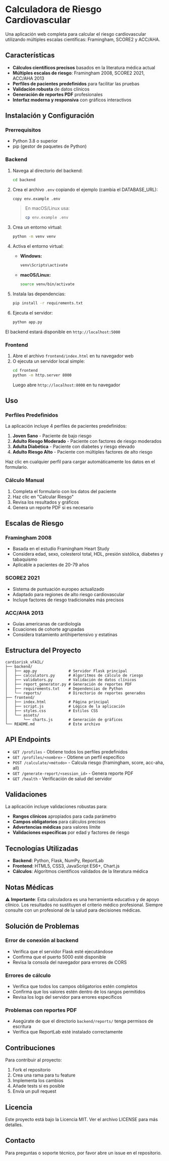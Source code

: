 # Calculadora de Riesgo Cardiovascular

Una aplicación web completa para calcular el riesgo cardiovascular utilizando múltiples escalas científicas: Framingham, SCORE2 y ACC/AHA.

## Características

- **Cálculos científicos precisos** basados en la literatura médica actual
- **Múltiples escalas de riesgo**: Framingham 2008, SCORE2 2021, ACC/AHA 2013
- **Perfiles de pacientes predefinidos** para facilitar las pruebas
- **Validación robusta** de datos clínicos
- **Generación de reportes PDF** profesionales
- **Interfaz moderna y responsiva** con gráficos interactivos

## Instalación y Configuración

### Prerrequisitos

- Python 3.8 o superior
- pip (gestor de paquetes de Python)

### Backend

1. Navega al directorio del backend:
   ```bash
   cd backend
   ```

2. Crea el archivo `.env` copiando el ejemplo (cambia el DATABASE_URL):
   ```bash
   copy env.example .env
   ```
   > En macOS/Linux usa:
   > ```bash
   > cp env.example .env
   > ```

2. Crea un entorno virtual:
   ```bash
   python -m venv venv
   ```

3. Activa el entorno virtual:
   - **Windows:**
     ```bash
     venv\Scripts\activate
     ```
   - **macOS/Linux:**
     ```bash
     source venv/bin/activate
     ```

4. Instala las dependencias:
   ```bash
   pip install -r requirements.txt
   ```

5. Ejecuta el servidor:
   ```bash
   python app.py
   ```

El backend estará disponible en `http://localhost:5000`

### Frontend

1. Abre el archivo `frontend/index.html` en tu navegador web
2. O ejecuta un servidor local simple:
   ```bash
   cd frontend
   python -m http.server 8000
   ```
   Luego abre `http://localhost:8000` en tu navegador

## Uso

### Perfiles Predefinidos

La aplicación incluye 4 perfiles de pacientes predefinidos:

1. **Joven Sano** - Paciente de bajo riesgo
2. **Adulto Riesgo Moderado** - Paciente con factores de riesgo moderados
3. **Adulta Diabética** - Paciente con diabetes y riesgo elevado
4. **Adulto Riesgo Alto** - Paciente con múltiples factores de alto riesgo

Haz clic en cualquier perfil para cargar automáticamente los datos en el formulario.

### Cálculo Manual

1. Completa el formulario con los datos del paciente
2. Haz clic en "Calcular Riesgo"
3. Revisa los resultados y gráficos
4. Genera un reporte PDF si es necesario

## Escalas de Riesgo

### Framingham 2008
- Basada en el estudio Framingham Heart Study
- Considera edad, sexo, colesterol total, HDL, presión sistólica, diabetes y tabaquismo
- Aplicable a pacientes de 20-79 años

### SCORE2 2021
- Sistema de puntuación europeo actualizado
- Adaptado para regiones de alto riesgo cardiovascular
- Incluye factores de riesgo tradicionales más precisos

### ACC/AHA 2013
- Guías americanas de cardiología
- Ecuaciones de cohorte agrupadas
- Considera tratamiento antihipertensivo y estatinas

## Estructura del Proyecto

```
cardiorisk_vFAIL/
├── backend/
│   ├── app.py              # Servidor Flask principal
│   ├── calculators.py      # Algoritmos de cálculo de riesgo
│   ├── validators.py       # Validación de datos clínicos
│   ├── report_generator.py # Generación de reportes PDF
│   ├── requirements.txt    # Dependencias de Python
│   └── reports/            # Directorio de reportes generados
├── frontend/
│   ├── index.html          # Página principal
│   ├── script.js           # Lógica de la aplicación
│   ├── styles.css          # Estilos CSS
│   └── assets/
│       └── charts.js       # Generación de gráficos
└── README.md               # Este archivo
```

## API Endpoints

- `GET /profiles` - Obtiene todos los perfiles predefinidos
- `GET /profiles/<nombre>` - Obtiene un perfil específico
- `POST /calculate/<método>` - Calcula riesgo (framingham, score, acc-aha, all)
- `GET /generate-report/<session_id>` - Genera reporte PDF
- `GET /health` - Verificación de salud del servidor

## Validaciones

La aplicación incluye validaciones robustas para:

- **Rangos clínicos** apropiados para cada parámetro
- **Campos obligatorios** para cálculos precisos
- **Advertencias médicas** para valores límite
- **Validaciones específicas** por edad y factores de riesgo

## Tecnologías Utilizadas

- **Backend**: Python, Flask, NumPy, ReportLab
- **Frontend**: HTML5, CSS3, JavaScript ES6+, Chart.js
- **Cálculos**: Algoritmos científicos validados de la literatura médica

## Notas Médicas

⚠️ **Importante**: Esta calculadora es una herramienta educativa y de apoyo clínico. Los resultados no sustituyen el criterio médico profesional. Siempre consulte con un profesional de la salud para decisiones médicas.

## Solución de Problemas

### Error de conexión al backend
- Verifica que el servidor Flask esté ejecutándose
- Confirma que el puerto 5000 esté disponible
- Revisa la consola del navegador para errores de CORS

### Errores de cálculo
- Verifica que todos los campos obligatorios estén completos
- Confirma que los valores estén dentro de los rangos permitidos
- Revisa los logs del servidor para errores específicos

### Problemas con reportes PDF
- Asegúrate de que el directorio `backend/reports/` tenga permisos de escritura
- Verifica que ReportLab esté instalado correctamente

## Contribuciones

Para contribuir al proyecto:

1. Fork el repositorio
2. Crea una rama para tu feature
3. Implementa los cambios
4. Añade tests si es posible
5. Envía un pull request

## Licencia

Este proyecto está bajo la Licencia MIT. Ver el archivo LICENSE para más detalles.

## Contacto

Para preguntas o soporte técnico, por favor abre un issue en el repositorio.